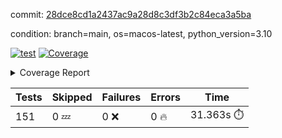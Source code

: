 commit: [28dce8cd1a2437ac9a28d8c3df3b2c84eca3a5ba](https://github.com/rcmdnk/homebrew-file/tree/28dce8cd1a2437ac9a28d8c3df3b2c84eca3a5ba)

condition: branch=main, os=macos-latest, python_version=3.10

[![test](https://github.com/rcmdnk/homebrew-file/actions/workflows/test.yml/badge.svg)](https://github.com/rcmdnk/homebrew-file/actions/runs/11764097933)
<a href="https://github.com/rcmdnk/homebrew-file/blob/28dce8cd1a2437ac9a28d8c3df3b2c84eca3a5ba/README.md"><img alt="Coverage" src="https://img.shields.io/badge/Coverage-0%25-red.svg" /></a><details><summary>Coverage Report </summary><table><tr><th>File</th><th>Stmts</th><th>Miss</th><th>Cover</th><th>Missing</th></tr><tbody><tr><td colspan="5"><b>src/brew_file</b></td></tr><tr><td>&nbsp; &nbsp;<a href="https://github.com/rcmdnk/homebrew-file/blob/28dce8cd1a2437ac9a28d8c3df3b2c84eca3a5ba/src/brew_file/__init__.py">\_\_init\_\_.py</a></td><td>3</td><td>3</td><td>0%</td><td><a href="https://github.com/rcmdnk/homebrew-file/blob/28dce8cd1a2437ac9a28d8c3df3b2c84eca3a5ba/src/brew_file/__init__.py#L1-L4">1&ndash;4</a></td></tr><tr><td>&nbsp; &nbsp;<a href="https://github.com/rcmdnk/homebrew-file/blob/28dce8cd1a2437ac9a28d8c3df3b2c84eca3a5ba/src/brew_file/brew_file.py">brew_file.py</a></td><td>1246</td><td>1246</td><td>0%</td><td><a href="https://github.com/rcmdnk/homebrew-file/blob/28dce8cd1a2437ac9a28d8c3df3b2c84eca3a5ba/src/brew_file/brew_file.py#L1-L2325">1&ndash;2325</a></td></tr><tr><td>&nbsp; &nbsp;<a href="https://github.com/rcmdnk/homebrew-file/blob/28dce8cd1a2437ac9a28d8c3df3b2c84eca3a5ba/src/brew_file/brew_helper.py">brew_helper.py</a></td><td>222</td><td>222</td><td>0%</td><td><a href="https://github.com/rcmdnk/homebrew-file/blob/28dce8cd1a2437ac9a28d8c3df3b2c84eca3a5ba/src/brew_file/brew_helper.py#L1-L373">1&ndash;373</a></td></tr><tr><td>&nbsp; &nbsp;<a href="https://github.com/rcmdnk/homebrew-file/blob/28dce8cd1a2437ac9a28d8c3df3b2c84eca3a5ba/src/brew_file/brew_info.py">brew_info.py</a></td><td>393</td><td>393</td><td>0%</td><td><a href="https://github.com/rcmdnk/homebrew-file/blob/28dce8cd1a2437ac9a28d8c3df3b2c84eca3a5ba/src/brew_file/brew_info.py#L1-L601">1&ndash;601</a></td></tr><tr><td>&nbsp; &nbsp;<a href="https://github.com/rcmdnk/homebrew-file/blob/28dce8cd1a2437ac9a28d8c3df3b2c84eca3a5ba/src/brew_file/info.py">info.py</a></td><td>11</td><td>11</td><td>0%</td><td><a href="https://github.com/rcmdnk/homebrew-file/blob/28dce8cd1a2437ac9a28d8c3df3b2c84eca3a5ba/src/brew_file/info.py#L1-L17">1&ndash;17</a></td></tr><tr><td>&nbsp; &nbsp;<a href="https://github.com/rcmdnk/homebrew-file/blob/28dce8cd1a2437ac9a28d8c3df3b2c84eca3a5ba/src/brew_file/main.py">main.py</a></td><td>166</td><td>166</td><td>0%</td><td><a href="https://github.com/rcmdnk/homebrew-file/blob/28dce8cd1a2437ac9a28d8c3df3b2c84eca3a5ba/src/brew_file/main.py#L1-L674">1&ndash;674</a></td></tr><tr><td>&nbsp; &nbsp;<a href="https://github.com/rcmdnk/homebrew-file/blob/28dce8cd1a2437ac9a28d8c3df3b2c84eca3a5ba/src/brew_file/utils.py">utils.py</a></td><td>69</td><td>69</td><td>0%</td><td><a href="https://github.com/rcmdnk/homebrew-file/blob/28dce8cd1a2437ac9a28d8c3df3b2c84eca3a5ba/src/brew_file/utils.py#L1-L133">1&ndash;133</a></td></tr><tr><td><b>TOTAL</b></td><td><b>2110</b></td><td><b>2110</b></td><td><b>0%</b></td><td>&nbsp;</td></tr></tbody></table></details>

| Tests | Skipped | Failures | Errors | Time |
| ----- | ------- | -------- | -------- | ------------------ |
| 151 | 0 :zzz: | 0 :x: | 0 :fire: | 31.363s :stopwatch: |


